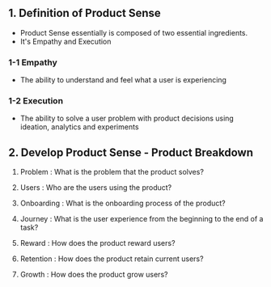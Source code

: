 ## 1. Definition of Product Sense

- Product Sense essentially is composed of two essential ingredients.
- It's Empathy and Execution

### 1-1 Empathy

- The ability to understand and feel what a user is experiencing

### 1-2 Execution

- The ability to solve a user problem with product decisions using ideation, analytics and experiments

## 2. Develop Product Sense - Product Breakdown

1. Problem : What is the problem that the product solves?

2. Users : Who are the users using the product?

3. Onboarding : What is the onboarding process of the product?

4. Journey : What is the user experience from the beginning to the end of a task?

5. Reward : How does the product reward users?

6. Retention : How does the product retain current users?

7. Growth : How does the product grow users?